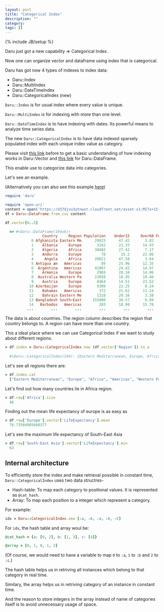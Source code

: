 ```yaml
---
layout: post
title: "Categorical Index"
description: ""
category: 
tags: []
---
```

{% include JB/setup %}

Daru just got a new capability => Categorical Index.

Now one can organize vector and dataframe using index that is categorical.

Daru has got now 4 types of indexes to index data:

- Daru::Index
- Daru::MultiIndex
- Daru::DateTimeIndex
- Daru::CategoricalIndex (new)

`Daru::Index` is for usual index where every value is unique.

`Daru::MultiIndex` is for indexing with more than one level.

`Daru::DateTimeIndex` is to have indexing with dates. Its powerful means to analyze time series data.

The new `Daru::CategoricalIndex` is to have data indexed sparsely populated index with each unique index value as category.

Please visit [this link](http://nbviewer.jupyter.org/github/lokeshh/sciruby-notebooks/blob/cat_index/Data%20Analysis/Indexing%20in%20Vector.ipynb) before to get a basic understanding of how indexing works in Daru::Vector and [this link](nbviewer.jupyter.org/url/github.com/lokeshh/sciruby-notebooks/raw/cat_index/Data%20Analysis/Indexing%20in%20DataFrame.ipynb) for Daru::DataFrame.

This enable use to categorize data into categories.

Let's see an example.

(Alternatively you can also see this example [here](http://nbviewer.jupyter.org/github/lokeshh/sciruby-notebooks/blob/cat_index/Data%20Analysis/%5BExample%5D%20Categorical%20Index.ipynb))

```ruby
require 'daru'

require 'open-uri'
content = open('https://d37djvu3ytnwxt.cloudfront.net/asset-v1:MITx+15.071x_3+1T2016+type@asset+block/WHO.csv')
df = Daru::DataFrame.from_csv content

df.vector[0..5]

  => #<Daru::DataFrame(194x6)>
                 Country     Region Population    Under15     Over60 FertilityR
            0 Afghanista Eastern Me      29825      47.42       3.82        5.4
            1    Albania     Europe       3162      21.33      14.93       1.75
            2    Algeria     Africa      38482      27.42       7.17       2.83
            3    Andorra     Europe         78       15.2      22.86        nil
            4     Angola     Africa      20821      47.58       3.84        6.1
            5 Antigua an   Americas         89      25.96      12.35       2.12
            6  Argentina   Americas      41087      24.42      14.97        2.2
            7    Armenia     Europe       2969      20.34      14.06       1.74
            8  Australia Western Pa      23050      18.95      19.46       1.89
            9    Austria     Europe       8464      14.51      23.52       1.44
           10 Azerbaijan     Europe       9309      22.25       8.24       1.96
           11    Bahamas   Americas        372      21.62      11.24        1.9
           12    Bahrain Eastern Me       1318      20.16       3.38       2.12
           13 Bangladesh South-East     155000      30.57       6.89       2.24
           14   Barbados   Americas        283      18.99      15.78       1.84
          ...        ...        ...        ...        ...        ...        ...
```

The data is about countries. The region column describes the region that country belongs to. A region can have more than one country.

This a ideal place where we can use Categorical Index if we want to study about different regions.

```ruby
> df.index = Daru::CategoricalIndex.new (df.vector['Region']).to_a
  
  #<Daru::CategoricalIndex(194): {Eastern Mediterranean, Europe, Africa, Europe, Africa, Americas, Americas, Europe, Western Pacific, Europe, Europe, Americas, Eastern Mediterranean, South-East Asia, Americas, Europe, Europe, Americas, Africa, South-East Asia ... Africa}>
```

Let's see all regions there are:

```ruby
> df.index.cat
  ["Eastern Mediterranean", "Europe", "Africa", "Americas", "Western Pacific", "South-East Asia"]
```

Let's find out how many countries lie in Africa region.

```ruby
> df.row['Africa'].size
  46
```

Finding out the mean life expectancy of europe is as easy as

```ruby
> df.row['Europe'].vector['LifeExpectancy'].mean
  76.73584905660377
```

Let's see the maximum life expectancy  of South-East Asia

```ruby
> df.row['South-East Asia'].vector['LifeExpectancy'].min
  63
```

## Internal architecture


To efficiently store the index and make retrieval possible in constant time, `Daru::CategoricalIndex` uses two data structres-
- Hash-table: To map each category to positional values. It is represented as `@cat_hash`.
- Array: To map each position to a integer which represent a category.

For example:

```ruby
idx = Daru::CategoricalIndex.new [:a, :b, :a, :b, :C]
```

For `idx`, the hash table and array woul be:

```ruby
@cat_hash = {a: [0, 2], b: [1, 3], c: [4]}

@array = [0, 1, 0, 1, 2]
```

(Of course, we would need to have a variable to map `0` to `:a`, `1` to `:b` and `2` to `:c`.)

The hash table helps us in retriving all instances which belong to that category in real time.

Similary, the array helps us in retriving category of an instance in constant time.

And the reason to store integers in the array instead of name of categories itself is to avoid unnecessary usage of space.

